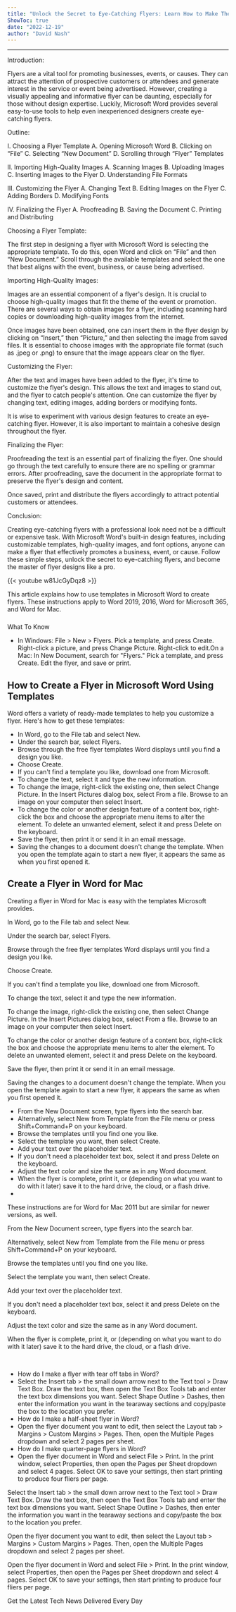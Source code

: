 ```yaml
---
title: "Unlock the Secret to Eye-Catching Flyers: Learn How to Make Them Like a Pro with Microsoft Word!"
ShowToc: true 
date: "2022-12-19"
author: "David Nash"
---
```

*****
Introduction:

Flyers are a vital tool for promoting businesses, events, or causes. They can attract the attention of prospective customers or attendees and generate interest in the service or event being advertised. However, creating a visually appealing and informative flyer can be daunting, especially for those without design expertise. Luckily, Microsoft Word provides several easy-to-use tools to help even inexperienced designers create eye-catching flyers.

Outline:

I. Choosing a Flyer Template
A. Opening Microsoft Word
B. Clicking on “File”
C. Selecting “New Document”
D. Scrolling through “Flyer” Templates

II. Importing High-Quality Images
A. Scanning Images
B. Uploading Images
C. Inserting Images to the Flyer
D. Understanding File Formats

III. Customizing the Flyer
A. Changing Text
B. Editing Images on the Flyer
C. Adding Borders
D. Modifying Fonts

IV. Finalizing the Flyer
A. Proofreading
B. Saving the Document
C. Printing and Distributing

Choosing a Flyer Template:

The first step in designing a flyer with Microsoft Word is selecting the appropriate template. To do this, open Word and click on “File” and then “New Document.” Scroll through the available templates and select the one that best aligns with the event, business, or cause being advertised.

Importing High-Quality Images:

Images are an essential component of a flyer's design. It is crucial to choose high-quality images that fit the theme of the event or promotion. There are several ways to obtain images for a flyer, including scanning hard copies or downloading high-quality images from the internet.

Once images have been obtained, one can insert them in the flyer design by clicking on “Insert,” then “Picture,” and then selecting the image from saved files. It is essential to choose images with the appropriate file format (such as .jpeg or .png) to ensure that the image appears clear on the flyer.

Customizing the Flyer:

After the text and images have been added to the flyer, it's time to customize the flyer's design. This allows the text and images to stand out, and the flyer to catch people's attention. One can customize the flyer by changing text, editing images, adding borders or modifying fonts.

It is wise to experiment with various design features to create an eye-catching flyer. However, it is also important to maintain a cohesive design throughout the flyer.

Finalizing the Flyer:

Proofreading the text is an essential part of finalizing the flyer. One should go through the text carefully to ensure there are no spelling or grammar errors. After proofreading, save the document in the appropriate format to preserve the flyer's design and content.

Once saved, print and distribute the flyers accordingly to attract potential customers or attendees.

Conclusion:

Creating eye-catching flyers with a professional look need not be a difficult or expensive task. With Microsoft Word's built-in design features, including customizable templates, high-quality images, and font options, anyone can make a flyer that effectively promotes a business, event, or cause. Follow these simple steps, unlock the secret to eye-catching flyers, and become the master of flyer designs like a pro.

{{< youtube w81JcGyDqz8 >}} 




This article explains how to use templates in Microsoft Word to create flyers. These instructions apply to Word 2019, 2016, Word for Microsoft 365, and Word for Mac.

 
### 
What To Know
 
- In Windows: File > New > Flyers. Pick a template, and press Create. Right-click a picture, and press Change Picture. Right-click to edit.On a Mac: In New Document, search for "Flyers." Pick a template, and press Create. Edit the flyer, and save or print.

 
##   How to Create a Flyer in Microsoft Word Using Templates  
 

Word offers a variety of ready-made templates to help you customize a flyer. Here's how to get these templates:

 
- In Word, go to the File tab and select New.
 - Under the search bar, select Flyers.
 - Browse through the free flyer templates Word displays until you find a design you like.
 - Choose Create.
 - If you can't find a template you like, download one from Microsoft.
 - To change the text, select it and type the new information.
 - To change the image, right-click the existing one, then select Change Picture. In the Insert Pictures dialog box, select From a file. Browse to an image on your computer then select Insert.﻿
 - To change the color or another design feature of a content box, right-click the box and choose the appropriate menu items to alter the element. To delete an unwanted element, select it and press Delete on the keyboard.
 - Save the flyer, then print it or send it in an email message.
 - Saving the changes to a document doesn't change the template. When you open the template again to start a new flyer, it appears the same as when you first opened it.

 
##   Create a Flyer in Word for Mac  
 

Creating a flyer in Word for Mac is easy with the templates Microsoft provides.

 

In Word, go to the File tab and select New.

 

Under the search bar, select Flyers.

 

Browse through the free flyer templates Word displays until you find a design you like.

 

Choose Create.

 
If you can't find a template you like, download one from Microsoft.
 

To change the text, select it and type the new information.

 

To change the image, right-click the existing one, then select Change Picture. In the Insert Pictures dialog box, select From a file. Browse to an image on your computer then select Insert.﻿

 

To change the color or another design feature of a content box, right-click the box and choose the appropriate menu items to alter the element. To delete an unwanted element, select it and press Delete on the keyboard.

 

Save the flyer, then print it or send it in an email message.

 
Saving the changes to a document doesn't change the template. When you open the template again to start a new flyer, it appears the same as when you first opened it.
 
- From the New Document screen, type flyers into the search bar.
 - Alternatively, select New from Template from the File menu or press Shift+Command+P on your keyboard.
 - Browse the templates until you find one you like.
 - Select the template you want, then select Create.
 - Add your text over the placeholder text.
 - If you don't need a placeholder text box, select it and press Delete on the keyboard.
 - Adjust the text color and size the same as in any Word document.
 - When the flyer is complete, print it, or (depending on what you want to do with it later) save it to the hard drive, the cloud, or a flash drive.
 - ﻿

 
These instructions are for Word for Mac 2011 but are similar for newer versions, as well.
 

From the New Document screen, type flyers into the search bar.

 
Alternatively, select New from Template from the File menu or press Shift+Command+P on your keyboard.
 

Browse the templates until you find one you like.

 

Select the template you want, then select Create.

 

Add your text over the placeholder text.

 
If you don't need a placeholder text box, select it and press Delete on the keyboard.
 

Adjust the text color and size the same as in any Word document.

 

When the flyer is complete, print it, or (depending on what you want to do with it later) save it to the hard drive, the cloud, or a flash drive.

 

﻿

 
- How do I make a flyer with tear off tabs in Word?
 - Select the Insert tab > the small down arrow next to the Text tool > Draw Text Box. Draw the text box, then open the Text Box Tools tab and enter the text box dimensions you want. Select Shape Outline > Dashes, then enter the information you want in the tearaway sections and copy/paste the box to the location you prefer.
 - How do I make a half-sheet flyer in Word?
 - Open the flyer document you want to edit, then select the Layout tab > Margins > Custom Margins > Pages. Then, open the Multiple Pages dropdown and select 2 pages per sheet.
 - How do I make quarter-page flyers in Word?
 - Open the flyer document in Word and select File > Print. In the print window, select Properties, then open the Pages per Sheet dropdown and select 4 pages. Select OK to save your settings, then start printing to produce four fliers per page.

 
Select the Insert tab > the small down arrow next to the Text tool > Draw Text Box. Draw the text box, then open the Text Box Tools tab and enter the text box dimensions you want. Select Shape Outline > Dashes, then enter the information you want in the tearaway sections and copy/paste the box to the location you prefer.
 
Open the flyer document you want to edit, then select the Layout tab > Margins > Custom Margins > Pages. Then, open the Multiple Pages dropdown and select 2 pages per sheet.
 
Open the flyer document in Word and select File > Print. In the print window, select Properties, then open the Pages per Sheet dropdown and select 4 pages. Select OK to save your settings, then start printing to produce four fliers per page.
 

Get the Latest Tech News Delivered Every Day




